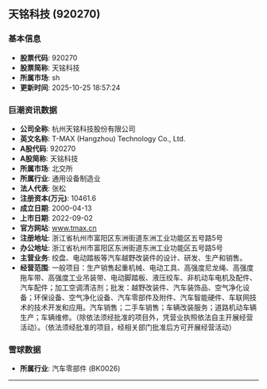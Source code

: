 ## 天铭科技 (920270)

### 基本信息

- **股票代码**: 920270
- **股票简称**: 天铭科技
- **所属市场**: sh
- **更新时间**: 2025-10-25 18:57:24

### 巨潮资讯数据

- **公司全称**: 杭州天铭科技股份有限公司
- **英文名称**: T-MAX (Hangzhou) Technology Co., Ltd.
- **A股代码**: 920270
- **A股简称**: 天铭科技
- **所属市场**: 北交所
- **所属行业**: 通用设备制造业
- **法人代表**: 张松
- **注册资本(万元)**: 10461.6
- **成立日期**: 2000-04-13
- **上市日期**: 2022-09-02
- **官方网站**: www.tmax.cn
- **注册地址**: 浙江省杭州市富阳区东洲街道东洲工业功能区五号路5号
- **办公地址**: 浙江省杭州市富阳区东洲街道东洲工业功能区五号路5号
- **主营业务**: 绞盘、电动踏板等汽车越野改装件的设计、研发、生产和销售。
- **经营范围**: 一般项目：生产销售起重机械、电动工具、高强度尼龙绳、高强度拖车带、高强度工业吊装带、电动脚踏板、液压绞车、非机动车电机及配件、汽车配件；加工空调清洁剂；批发：越野改装件、汽车装饰品、空气净化设备；环保设备、空气净化设备、汽车零部件及附件、汽车智能硬件、车联网技术的技术开发和应用。汽车销售；二手车销售；车辆改装服务；道路机动车辆生产；车辆维修。（除依法须经批准的项目外，凭营业执照依法自主开展经营活动）。（依法须经批准的项目，经相关部门批准后方可开展经营活动）

### 雪球数据

- **所属行业**: 汽车零部件 (BK0026)

---